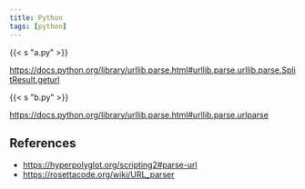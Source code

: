 ```yaml
---
title: Python
tags: [python]
---
```


{{< s "a.py" >}}

<https://docs.python.org/library/urllib.parse.html#urllib.parse.urllib.parse.SplitResult.geturl>

{{< s "b.py" >}}

<https://docs.python.org/library/urllib.parse.html#urllib.parse.urlparse>

## References

- <https://hyperpolyglot.org/scripting2#parse-url>
- <https://rosettacode.org/wiki/URL_parser>
